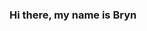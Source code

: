 ### Hi there, my name is Bryn 

<!--
**bryn-trys/bryn-trys** is a ✨ _special_ ✨ repository because its `README.md` (this file) appears on your GitHub profile.

- 🔭 I’m currently working on ... a personal website
- 🌱 I’m currently learning ... Python and JavaScript
- 📫 How to reach me: [23leap23@gmail.com]
- 😄 Pronouns:... She/Her and They/Them
- ⚡ Fun facts: ... In addition to coding I also play the violin, compete in geography bees, and am making my own graphic novel
-->
